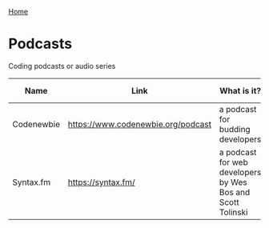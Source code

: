 [Home](./README.md)

# Podcasts

Coding podcasts or audio series

| Name          | Link          | What is it?  | Tip from
| ------------- | ------------- | ------------ | ------------ |
| Codenewbie | https://www.codenewbie.org/podcast | a podcast for budding developers | Pat
| Syntax.fm| https://syntax.fm/ | a podcast for web developers by Wes Bos and Scott Tolinski | Pat